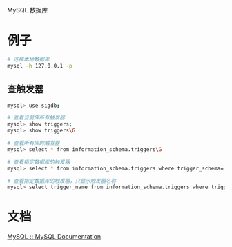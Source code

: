 MySQL 数据库

# 例子

```sh
# 连接本地数据库
mysql -h 127.0.0.1 -p
```

## 查触发器

```sh
mysql> use sigdb;

# 查看当前库所有触发器
mysql> show triggers;
mysql> show triggers\G

# 查看所有库的触发器
mysql> select * from information_schema.triggers\G

# 查看指定数据库的触发器
mysql> select * from information_schema.triggers where trigger_schema='sigdb'\G

# 查看指定数据库的触发器，只显示触发器名称
mysql> select trigger_name from information_schema.triggers where trigger_schema='sigdb';
```

# 文档

[MySQL :: MySQL Documentation](https://dev.mysql.com/doc/)